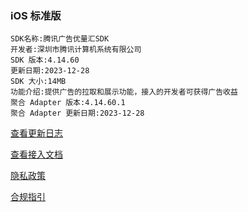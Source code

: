 ### iOS 标准版

```
SDK名称:腾讯广告优量汇SDK
开发者:深圳市腾讯计算机系统有限公司
SDK 版本:4.14.60
更新日期:2023-12-28
SDK 大小:14MB
功能介绍:提供广告的拉取和展示功能，接入的开发者可获得广告收益
聚合 Adapter 版本:4.14.60.1
聚合 Adapter 更新日期:2023-12-28
```

[查看更新日志](https://developers.adnet.qq.com/doc/ios/union/union_version)

[查看接入文档](https://developers.adnet.qq.com/doc/ios/guide)

[隐私政策](https://e.qq.com/dev/help_detail.html?cid=2005&pid=5983)

[合规指引](https://e.qq.com/dev/help_detail.html?cid=2004&pid=5795)
